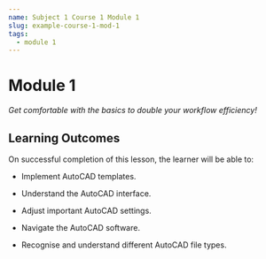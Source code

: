 ```yaml
---
name: Subject 1 Course 1 Module 1
slug: example-course-1-mod-1
tags:
  - module 1
---
```


# Module 1

_Get comfortable with the basics to double your workflow efficiency!_

## Learning Outcomes

On successful completion of this lesson, the learner will be able to:

- Implement AutoCAD templates.

- Understand the AutoCAD interface.

- Adjust important AutoCAD settings.

- Navigate the AutoCAD software.

- Recognise and understand different AutoCAD file types.
